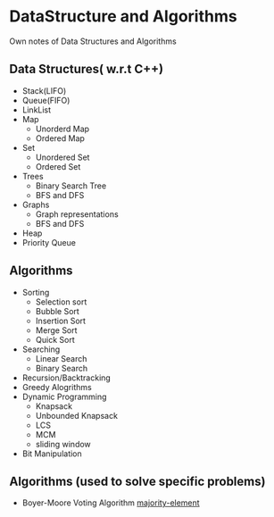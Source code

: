 # DataStructure and Algorithms
Own notes of Data Structures and Algorithms

## Data Structures( w.r.t C++)
- Stack(LIFO)
- Queue(FIFO)
- LinkList
- Map
  - Unorderd Map
  - Ordered Map
- Set
  - Unordered Set
  - Ordered Set
- Trees
  - Binary Search Tree
  - BFS and DFS  
- Graphs
  - Graph representations   
  - BFS and DFS
- Heap
- Priority Queue

## Algorithms
- Sorting 
  - Selection sort
  - Bubble Sort
  - Insertion Sort
  - Merge Sort
  - Quick Sort
- Searching
  - Linear Search
  - Binary Search
- Recursion/Backtracking
- Greedy Alogrithms
- Dynamic Programming
  - Knapsack
  - Unbounded Knapsack
  - LCS
  - MCM
  - sliding window
- Bit Manipulation

## Algorithms (used to solve specific problems)

- Boyer-Moore Voting Algorithm [majority-element](https://leetcode.com/problems/majority-element/)





